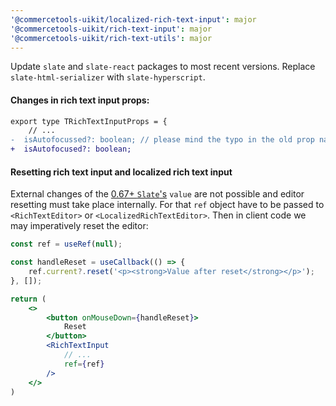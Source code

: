 ```yaml
---
'@commercetools-uikit/localized-rich-text-input': major
'@commercetools-uikit/rich-text-input': major
'@commercetools-uikit/rich-text-utils': major
---
```


Update `slate` and `slate-react` packages to most recent versions.
Replace `slate-html-serializer` with `slate-hyperscript`.

#### Changes in rich text input props:
```diff
export type TRichTextInputProps = {
    // ...
-  isAutofocussed?: boolean; // please mind the typo in the old prop name
+  isAutofocused?: boolean;
```

#### Resetting rich text input and localized rich text input
External changes of the [0.67+ `Slate`'s](https://github.com/ianstormtaylor/slate/releases/tag/slate-react%400.67.0) `value` are not possible and editor resetting must take place internally. For that `ref` object have to be passed to `<RichTextEditor>` or `<LocalizedRichTextEditor>`. 
Then in client code we may imperatively reset the editor:

```jsx
const ref = useRef(null);

const handleReset = useCallback(() => {
    ref.current?.reset('<p><strong>Value after reset</strong></p>');
}, []);

return (
    <>
        <button onMouseDown={handleReset}>
            Reset
        </button>
        <RichTextInput
            // ...
            ref={ref}
        />
    </>
)
```





